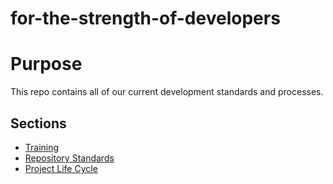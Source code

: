 # for-the-strength-of-developers

# Purpose
This repo contains all of our current development standards and processes.

## Sections

- [Training](./Introduction/overview.md)
- [Repository Standards](./Resources/repositoryStandards.md)
- [Project Life Cycle](./Resources/ProjectLifeCycle.md)
